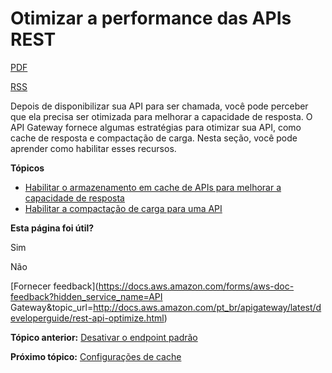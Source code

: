 # Otimizar a performance das APIs REST

[PDF](https://docs.aws.amazon.com/pt_br/apigateway/latest/developerguide/apigateway-dg.pdf#rest-api-optimize)

[RSS](https://docs.aws.amazon.com/pt_br/apigateway/latest/developerguide/amazon-apigateway-release-notes.rss)



Depois de disponibilizar sua API para ser chamada, você pode perceber que ela precisa ser otimizada para melhorar a capacidade de resposta. O API Gateway fornece algumas estratégias para otimizar sua API, como cache de resposta e compactação de carga. Nesta seção, você pode aprender como habilitar esses recursos.

**Tópicos**

- [Habilitar o armazenamento em cache de APIs para melhorar a capacidade de resposta](https://docs.aws.amazon.com/pt_br/apigateway/latest/developerguide/api-gateway-caching.html)
- [Habilitar a compactação de carga para uma API](https://docs.aws.amazon.com/pt_br/apigateway/latest/developerguide/api-gateway-gzip-compression-decompression.html)





**Esta página foi útil?**

Sim

Não

[Fornecer feedback](https://docs.aws.amazon.com/forms/aws-doc-feedback?hidden_service_name=API Gateway&topic_url=http://docs.aws.amazon.com/pt_br/apigateway/latest/developerguide/rest-api-optimize.html)

**Tópico anterior:** [Desativar o endpoint padrão](https://docs.aws.amazon.com/pt_br/apigateway/latest/developerguide/rest-api-disable-default-endpoint.html)

**Próximo tópico:** [Configurações de cache](https://docs.aws.amazon.com/pt_br/apigateway/latest/developerguide/api-gateway-caching.html)